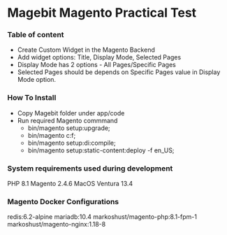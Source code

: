 # Magebit Magento Practical Test

### Table of content
- Create Custom Widget in the Magento Backend
- Add widget options: Title, Display Mode, Selected Pages
- Display Mode has 2 options - All Pages/Specific Pages
- Selected Pages should be depends on Specific Pages value in Display Mode option.


### How To Install
- Copy Magebit folder under app/code
- Run required Magento commmand
    - bin/magento setup:upgrade;
    - bin/magento c:f;
    - bin/magento setup:di:compile;
    - bin/magento setup:static-content:deploy -f en_US;



### System requirements used during development
PHP 8.1
Magento 2.4.6
MacOS Ventura 13.4

### Magento Docker Configurations
 redis:6.2-alpine
 mariadb:10.4
 markoshust/magento-php:8.1-fpm-1
 markoshust/magento-nginx:1.18-8